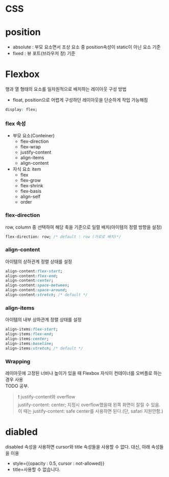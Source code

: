 # CSS

# position
- absolute : 부모 요소면서 조상 요소 중 position속성이 static이 아닌 요소 기준
- fixed : 뷰 포트(브라우저 창) 기준

# Flexbox
행과 열 형태의 요소를 일차원적으로 배치하는 레이아웃 구성 방법
- float, position으로 어렵게 구성하던 레이아웃을 단순하게 작업 가능해짐

```css
display: flex;
```

### flex 속성
- 부모 요소(Conteiner)
    - flex-direction
    - flex-wrap
    - justify-content
    - align-items
    - align-content
- 자식 요소 item
    - flex
    - flex-grow
    - flex-shrink
    - flex-basis
    - align-self
    - order
### flex-direction
row, column 중 선택하여 해당 축을 기준으로 일렬 배치(아이템의 정렬 방향을 설정)
```css
flex-direction: row; /* default : row (가로로 배치)*/
```
### align-content
아이템의 상하관계 정렬 상태를 설정

```css
align-content:flex-start;
align-content:flex-end;
align-content:center;
align-content:space-between;
align-content:space-around;
align-content:stretch; /* default */
```

### align-items
아이템의 내부 상하관계 정렬 상태를 설정

```css
align-items:flex-start;
align-items:flex-end;
align-items:center;
align-items:baseline;
align-items:stretch; /* default */
```

### Wrapping
레이아웃에 고정된 너비나 높이가 있을 때 Flexbox 자식이 컨테이너를 오버플로 하는 경우 사용  
TODO 공부.



> ❗ justify-content와 overflow  
> justify-content: center; 지정시 overflow했을때 왼쪽 화면이 잘릴 수 있음.  
> 이 때는 justify-content: safe center를 사용하면 된다.(단, safari 지원안함.)

# diabled
disabled 속성을 사용하면 cursor와 title 속성들을 사용할 수 없다. 대신, 아래 속성들을 이용
- style={{opacity : 0.5, cursor : not-allowed}}
- title=사용할 수 없습니다.